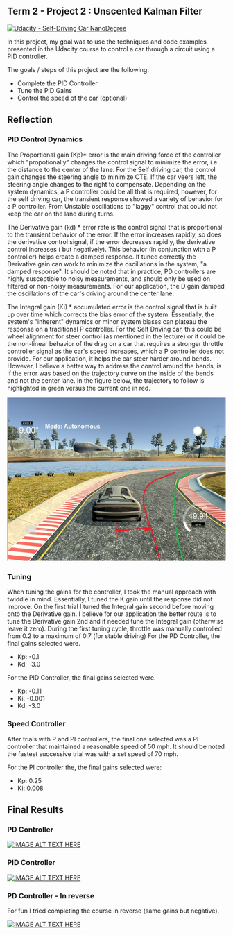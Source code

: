 ## Term 2 - Project 2 : Unscented Kalman Filter  
[![Udacity - Self-Driving Car NanoDegree](https://s3.amazonaws.com/udacity-sdc/github/shield-carnd.svg)](http://www.udacity.com/drive)

In this project, my goal was to use the techniques and code examples presented in the Udacity course to control a car through a circuit using a PID controller.

The goals / steps of this project are the following:
- Complete the PID Controller
- Tune the PID Gains
- Control the speed of the car (optional)

[//]: # (Image References)

[image1]: ./Output/CTEvsTraj.jpg "Better Trajectory for the cures"

## Reflection

### PID Control Dynamics
The Proportional gain (Kp)* error is the main driving force of the controller which "propotionally" changes the control signal to minimize the error, i.e. the distance to the center of the lane. For the Self driving car, the control gain changes the steering angle to minimize CTE. If the car veers left, the steering angle changes  to the right to compensate. Depending on the system dynamics, a P controller could be all that is required, however, for the self driving car, the transient response showed a variety of behavior for a P controller. From Unstable oscillations to "laggy" control that could not keep the car on the lane during turns.

The Derivative gain (kd) * error rate is the control signal that is proportional to the transient behavior of the error. If the error increases rapidly, so does the derivative control signal, if the error decreases rapidly, the derivative control increases ( but negatively). This behavior (in conjunction with a P controller) helps create a damped response.  If tuned correctly the Derivative gain can work to minimize the oscillations in the system, "a damped response". It should be noted that in practice, PD controllers are highly susceptible to noisy measurements, and should only be used on filtered or non-noisy measurements. For our application, the D gain damped the oscillations of the car's driving around the center lane.

The Integral gain (Ki) * accumulated error is the control signal that is built up over time which corrects the bias error of the system. Essentially, the system's "inherent" dynamics or minor system biases can plateau the response on a traditional P controller. For the Self Driving car, this could be wheel alignment for steer control (as mentioned in the lecture) or it could be the non-linear behavior of the drag on a car that requires a stronger throttle controller signal as the car's speed increases, which a P controller does not provide. For our application, it helps the car steer harder around bends. However, I believe a better way to address the control around the bends, is if the error was based on the trajectory curve on the inside of the bends and not the center lane. In the figure below, the trajectory to follow is highlighted in green versus the current one in red. 

![alt text][image1]

### Tuning

When tuning the gains for the controller, I took the manual approach with twiddle in mind. Essentially, I tuned the K gain until the response did not improve. On the first trial I tuned the Integral gain second before moving onto the Derivative gain. I believe for our application the better route is to tune the Derivative gain 2nd and if needed tune the Integral gain (otherwise leave it zero). During the first tuning cycle, throttle was manually controlled from 0.2 to a maximum of 0.7 (for stable driving) 
For the PD Controller, the final gains selected were.
* Kp: -0.1
* Kd: -3.0

For the PID Controller, the final gains selected were.
* Kp: -0.11
* Ki: -0.001
* Kd: -3.0

### Speed Controller

After trials with P and PI controllers, the final one selected was a PI controller that maintained a reasonable speed of 50 mph. It should be noted the fastest successive trial was with a set speed of 70 mph.

For the PI controller the, the final gains selected were:
* Kp: 0.25
* Ki: 0.008

## Final Results
### PD Controller

[![IMAGE ALT TEXT HERE](http://img.youtube.com/vi/rC_4XXDzsUY/0.jpg)](https://www.youtube.com/watch?v=rC_4XXDzsUY)

### PID Controller

[![IMAGE ALT TEXT HERE](http://img.youtube.com/vi/RIlDXTy-Ct0/0.jpg)](https://www.youtube.com/watch?v=RIlDXTy-Ct0)

### PD Controller - In reverse 
For fun I tried completing the course in reverse (same gains but negative).

[![IMAGE ALT TEXT HERE](http://img.youtube.com/vi/UhjPOicWxow/0.jpg)](https://www.youtube.com/watch?v=UhjPOicWxow)

